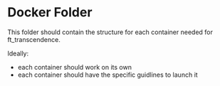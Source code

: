 # Docker Folder

This folder should contain the structure for each container needed for ft_transcendence.

Ideally:

- each container should work on its own
- each container should have the specific guidlines to launch it
